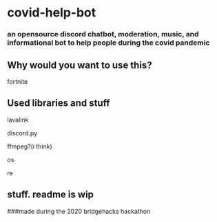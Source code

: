 # covid-help-bot
### an opensource discord chatbot, moderation, music, and informational bot to help people during the covid pandemic

## Why would you want to use this?
fortnite

## Used libraries and stuff
lavalink

discord.py

ffmpeg?(i think)

os

re

## stuff. readme is wip

###made during the 2020 bridgehacks hackathon
